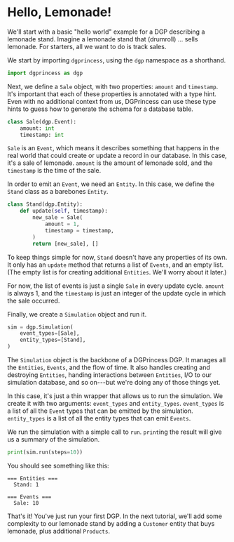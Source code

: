 # Hello, Lemonade!

We'll start with a basic "hello world" example for a DGP describing a lemonade stand. Imagine a lemonade stand that (drumroll) ... sells lemonade. For starters, all we want to do is track sales.

We start by importing `dgprincess`, using the `dgp` namespace as a shorthand.

```python
import dgprincess as dgp
```

Next, we define a `Sale` object, with two properties: `amount` and `timestamp`. It's important that each of these properties is annotated with a type hint. Even with no additional context from us, DGPrincess can use these type hints to guess how to generate the schema for a database table.

```python
class Sale(dgp.Event):
    amount: int
    timestamp: int
```

`Sale` is an `Event`, which means it describes something that happens in the real world that could create or update a record in our database. In this case, it's a sale of lemonade. `amount` is the amount of lemonade sold, and the `timestamp` is the time of the sale.

In order to emit an `Event`, we need an `Entity`. In this case, we define the `Stand` class as a barebones `Entity`.

```python
class Stand(dgp.Entity):
    def update(self, timestamp):
        new_sale = Sale(
            amount = 1,
            timestamp = timestamp,
        )
        return [new_sale], []
```

 To keep things simple for now, `Stand` doesn't have any properties of its own. It only has an `update` method that returns a list of `Events`, and an empty list. (The empty list is for creating additional `Entities`. We'll worry about it later.)
 
 For now, the list of events is just a single `Sale` in every update cycle. `amount` is always 1, and the `timestamp` is just an integer of the update cycle in which the sale occurred.

Finally, we create a `Simulation` object and run it.

```python
sim = dgp.Simulation(
    event_types=[Sale],
    entity_types=[Stand],
)
```

The `Simulation` object is the backbone of a DGPrincess DGP. It manages all the `Entities`, `Events`, and the flow of time. It also handles creating and destroying `Entities`, handing interactions between `Entities`, I/O to our simulation database, and so on---but we're doing any of those things yet.

In this case, it's just a thin wrapper that allows us to run the simulation. We create it with two arguments: `event_types` and `entity_types`. `event_types` is a list of all the `Event` types that can be emitted by the simulation. `entity_types` is a list of all the entity types that can emit `Events`.

We run the simulation with a simple call to `run`. `print`ing the result will give us a summary of the simulation.
```python
print(sim.run(steps=10))
```

You should see something like this:

```
=== Entities ===
  Stand: 1

=== Events ===
  Sale: 10
```

<!--
```python
assert list(sim.events.keys()) == ["Sale"]
assert len(sim.events["Sale"]) == 10
assert sim.events["Sale"][0] == Sale(amount=1, timestamp=0)
assert str(sim.get_report()) == """\
=== Entities ===
  Stand: 1

=== Events ===
  Sale: 10
"""
```
-->

That's it! You've just run your first DGP. In the next tutorial, we'll add some complexity to our lemonade stand by adding a `Customer` entity that buys lemonade, plus additional `Products`.